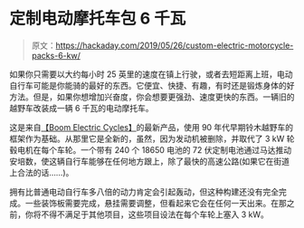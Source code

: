 # 定制电动摩托车包 6 千瓦

> 原文：<https://hackaday.com/2019/05/26/custom-electric-motorcycle-packs-6-kw/>

如果你只需要以大约每小时 25 英里的速度在镇上行驶，或者去短距离上班，电动自行车可能是你能骑的最好的东西。它便宜、快捷、有趣，有时还是锻炼身体的好方法。但是，如果你想增加兴奋度，你会想要更强劲、速度更快的东西。一辆旧的越野车改装成一辆 6 千瓦的电动摩托车。

这是来自[【Boom Electric Cycles】](https://www.instagram.com/boomelectriccycles/)的最新产品，使用 90 年代早期铃木越野车的框架作为基础。从那里它是全新的，虽然，因为发动机被删除，并取代了 3 kW 轮毂电机在每个车轮。一个带有 240 个 18650 电池的 72 伏定制电池通过马达推动安培数，使这辆自行车能够在任何地方跟上，除了最快的高速公路(如果它在街道上合法的话……)。

拥有比普通电动自行车多八倍的动力肯定会引起轰动，但这种构建还没有完全完成。一些装饰板需要完成，悬挂需要调整，但看起来它会在任何一天出来。在那之前，你将不得不满足于其他项目，这些项目设法在每个车轮上塞入 3 kW。